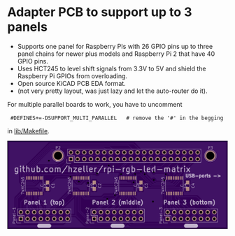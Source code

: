 Adapter PCB to support up to 3 panels
======================================

   * Supports one panel for Raspberry PIs with 26 GPIO pins up to three
     panel chains for newer plus models and Raspberry Pi 2 that have 40 GPIO pins.
   * Uses HCT245 to level shift signals from 3.3V to 5V and shield
     the Raspberry Pi GPIOs from overloading.
   * Open source KiCAD PCB EDA format.
   * (not very pretty layout, was just lazy and let the auto-router do it).

For multiple parallel boards to work, you have to uncomment

     #DEFINES+=-DSUPPORT_MULTI_PARALLEL   # remove the '#' in the begging

in [lib/Makefile](../../lib/Makefile).

![Preview][rendering]

[rendering]: ../../img/active3-pcb.png
